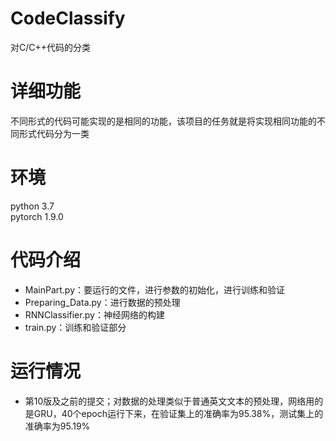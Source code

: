 # CodeClassify
对C/C++代码的分类
# 详细功能
不同形式的代码可能实现的是相同的功能，该项目的任务就是将实现相同功能的不同形式代码分为一类
# 环境
python 3.7  
pytorch 1.9.0   
# 代码介绍  
* MainPart.py：要运行的文件，进行参数的初始化，进行训练和验证
* Preparing_Data.py：进行数据的预处理
* RNNClassifier.py：神经网络的构建
* train.py：训练和验证部分
# 运行情况
* 第10版及之前的提交；对数据的处理类似于普通英文文本的预处理，网络用的是GRU，40个epoch运行下来，在验证集上的准确率为95.38%，测试集上的准确率为95.19%
